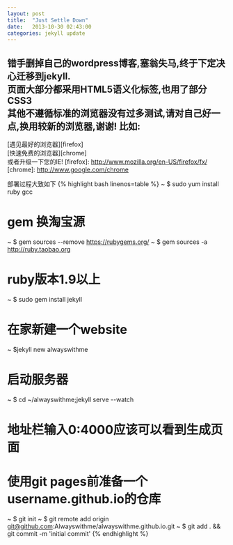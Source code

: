 ```yaml
---
layout: post
title:  "Just Settle Down"
date:   2013-10-30 02:43:00
categories: jekyll update
---
```


错手删掉自己的wordpress博客,塞翁失马,终于下定决心迁移到jekyll.  
页面大部分都采用HTML5语义化标签,也用了部分CSS3  
其他不遵循标准的浏览器没有过多测试,请对自己好一点,换用较新的浏览器,谢谢!
比如:
---
[遇见最好的浏览器][firefox]  
[快速免费的浏览器][chrome]  
或者升级一下您的IE!
[firefox]: http://www.mozilla.org/en-US/firefox/fx/
[chrome]: http://www.google.com/chrome

部署过程大致如下
{% highlight bash  linenos=table %}
~ $ sudo yum install ruby gcc

# gem 换淘宝源
~ $ gem sources --remove https://rubygems.org/
~ $ gem sources -a http://ruby.taobao.org

# ruby版本1.9以上
~ $ sudo gem install jekyll

# 在家新建一个website
~ $jekyll new alwayswithme

# 启动服务器
~ $ cd ~/alwayswithme;jekyll serve --watch

# 地址栏输入0:4000应该可以看到生成页面

# 使用git pages前准备一个username.github.io的仓库
~ $ git init
~ $ git remote add origin git@github.com:Alwayswithme/alwayswithme.github.io.git
~ $ git add . && git commit -m 'initial commit'
{% endhighlight %}
